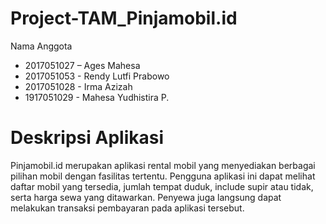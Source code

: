 # Project-TAM_Pinjamobil.id
Nama Anggota
- 2017051027 – Ages Mahesa
- 2017051053 - Rendy Lutfi Prabowo
- 2017051028 - Irma Azizah
- 1917051029 - Mahesa Yudhistira P.

# Deskripsi Aplikasi
Pinjamobil.id merupakan aplikasi rental mobil yang menyediakan berbagai pilihan mobil dengan fasilitas tertentu. Pengguna aplikasi ini dapat melihat daftar mobil yang tersedia, jumlah tempat duduk, include supir atau tidak, serta harga sewa yang ditawarkan. Penyewa juga langsung dapat melakukan transaksi pembayaran pada aplikasi tersebut.
